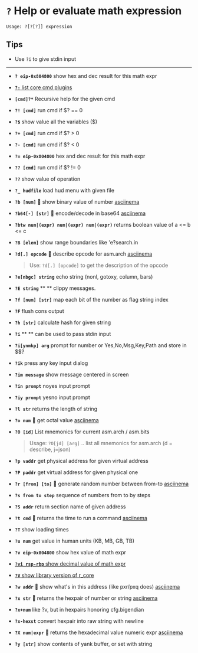 <!-- TITLE: ? Help / Evalulate -->

#  **`?`** Help or evaluate math expression


```text
Usage: ?[?[?]] expression
```


## **Tips**
  - Use `?i` to give stdin input

---
- **`? eip-0x804800`** show hex and dec result for this math expr

- [ **`?:`** list core cmd plugins](evaluate/core_plugins)

- **`[cmd]?*`** Recursive help for the given cmd
- **`?! [cmd]`** run cmd if $? == 0
- **`?$`** show value all the variables ($)
- **`?+ [cmd]`** run cmd if $? > 0
- **`?- [cmd]`** run cmd if $? < 0
- **`?= eip-0x804800`** hex and dec result for this math expr
- **`?? [cmd]`** run cmd if $? != 0
- **`??`** show value of operation
- **`?_ hudfile`** load hud menu with given file
- **`?b [num]`** 🚀 show binary value of number [asciinema](https://asciinema.org/a/4lauRRlFZHiJmpAQUv1FlxDfC)
- **`?b64[-] [str]`** 🚀 encode/decode in base64 [asciinema](https://asciinema.org/a/xV77ADJ1jf2w43Lr9RS9fIy76)
- **`?btw num|(expr) num|(expr) num|(expr)`** returns boolean value of a <= b <= c
- **`?B [elem]`** show range boundaries like 'e?search.in
- **`?d[.] opcode`** 🚀 describe opcode for asm.arch [asciinema](https://asciinema.org/a/F5bPaITylZ1qGTtIh8slo8xr1)
	> Use: `?d[.] [opcode]`    to get the description of the opcode
- **`?e[nbgc] string`** echo string (nonl, gotoxy, column, bars)
- **`?E string`** ** ** clippy messages.
- **`?f [num] [str]`** map each bit of the number as flag string index
- **`?F`** flush cons output
- **`?h [str]`** calculate hash for given string
- **`?i`** ** ** can be used to pass stdin input
- **`?i[ynmkp] arg`** prompt for number or Yes,No,Msg,Key,Path and store in $$?
- **`?ik`** press any key input dialog
- **`?im message`** show message centered in screen
- **`?in prompt`** noyes input prompt
- **`?iy prompt`** yesno input prompt
- **`?l str`** returns the length of string
- **`?o num`** 🚀 get octal value [asciinema](https://asciinema.org/a/DqczvLnEep64MSqLffoMpgYqz)
- **`?O [id]`** List mnemonics for current asm.arch / asm.bits
	> Usage: `?O[jd] [arg]` .. list all mnemonics for asm.arch (d = describe, j=json)
- **`?p vaddr`** get physical address for given virtual address
- **`?P paddr`** get virtual address for given physical one
- **`?r [from] [to]`** 🚀 generate random number between from-to [asciinema](https://asciinema.org/a/KDsEFp4p723UZa166Qmw0gu2S)
- **`?s from to step`** sequence of numbers from to by steps
- **`?S addr`** return section name of given address
- **`?t cmd`** 🚀 returns the time to run a command [asciinema](https://asciinema.org/a/GJhqTgd9OiWEXA0RcmzWHrCH2)
- **`?T`** show loading times
- **`?u num`** get value in human units (KB, MB, GB, TB)
- **`?v eip-0x804800`** show hex value of math expr
- [**`?vi rsp-rbp`** show decimal value of math expr](/options/helpevaluate/vi)
- [**`?V`** show library version of r_core](/options/helpevaluate/cap-v)
- **`?w addr`** 🚀 show what's in this address (like pxr/pxq does) [asciinema](https://asciinema.org/a/012GFhmRtgZ4dVe0SJRbVUFxH)
- **`?x str`** 🚀 returns the hexpair of number or string [asciinema](https://asciinema.org/a/deh7r6WHZ4AOoH8hhfgODrzDR)
- **`?x+num`** like ?v, but in hexpairs honoring cfg.bigendian
- **`?x-hexst`** convert hexpair into raw string with newline
- **`?X num|expr`** 🚀 returns the hexadecimal value numeric expr [asciinema](https://asciinema.org/a/IeIKCOC5IcXi47D4TTAU6DCVt)
- **`?y [str]`** show contents of yank buffer, or set with string